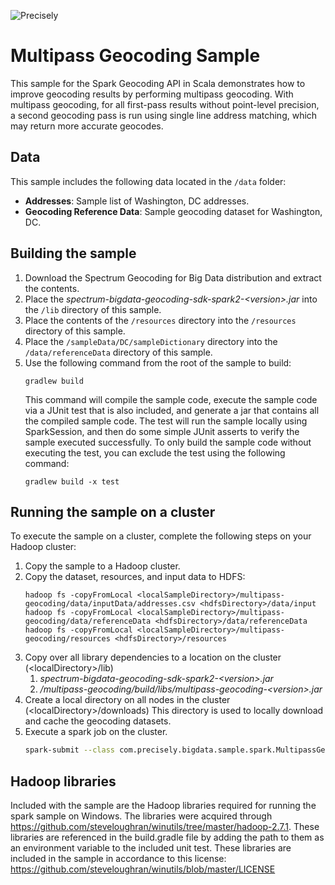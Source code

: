 ![Precisely](../Precisely_Logo.png)

# Multipass Geocoding Sample
This sample for the Spark Geocoding API in Scala demonstrates how to improve geocoding results by performing multipass geocoding. With multipass geocoding, for all first-pass results without point-level precision, a second geocoding pass is run using single line address matching, which may return more accurate geocodes. 

## Data
This sample includes the following data located in the `/data` folder:

* **Addresses**: Sample list of Washington, DC addresses.
* **Geocoding Reference Data**: Sample geocoding dataset for Washington, DC. 

## Building the sample
1. Download the Spectrum Geocoding for Big Data distribution and extract the contents.
1. Place the _spectrum-bigdata-geocoding-sdk-spark2-&lt;version&gt;.jar_ into the `/lib` directory of this sample.
1. Place the contents of the `/resources` directory into the `/resources` directory of this sample.
1. Place the `/sampleData/DC/sampleDictionary` directory into the `/data/referenceData` directory of this sample.
1. Use the following command from the root of the sample to build:
    ```
    gradlew build
    ```
    This command will compile the sample code, execute the sample code via a JUnit test that is also included, and generate 
    a jar that contains all the compiled sample code.  The test will run the sample locally using SparkSession, and then 
    do some simple JUnit asserts to verify the sample executed successfully.  To only build the sample code without 
    executing the test, you can exclude the test using the following command:
    ```
    gradlew build -x test
    ```

## Running the sample on a cluster 
To execute the sample on a cluster, complete the following steps on your Hadoop cluster:
1. Copy the sample to a Hadoop cluster.
1. Copy the dataset, resources, and input data to HDFS:
     ```
     hadoop fs -copyFromLocal <localSampleDirectory>/multipass-geocoding/data/inputData/addresses.csv <hdfsDirectory>/data/input
     hadoop fs -copyFromLocal <localSampleDirectory>/multipass-geocoding/data/referenceData <hdfsDirectory>/data/referenceData
     hadoop fs -copyFromLocal <localSampleDirectory>/multipass-geocoding/resources <hdfsDirectory>/resources
     ```
1. Copy over all library dependencies to a location on the cluster (&lt;localDirectory&gt;/lib)
   1. _spectrum-bigdata-geocoding-sdk-spark2-&lt;version&gt;.jar_
   1. _/multipass-geocoding/build/libs/multipass-geocoding-&lt;version&gt;.jar_
1. Create a local directory on all nodes in the cluster (&lt;localDirectory&gt;/downloads) This 
directory is used to locally download and cache the geocoding datasets.
1. Execute a spark job on the cluster.
   ```sh
   spark-submit --class com.precisely.bigdata.sample.spark.MultipassGeocoding --master yarn --deploy-mode cluster --jars <localDirectory>/lib/spectrum-bigdata-geocoding-sdk-spark2-<version>.jar <localDirectory>/lib/multipass-geocoding-<version>.jar hdfs:///<hdfsDirectory>/input/addresses.csv hdfs:///<hdfsDirectory>/resources hdfs:///<hdfsDirectory>/data/referenceData <localDirectory>/downloads hdfs:///<hdfsDirectory>/output
    ```

## Hadoop libraries
Included with the sample are the Hadoop libraries required for running the spark sample on Windows.  The libraries were 
acquired through https://github.com/steveloughran/winutils/tree/master/hadoop-2.7.1.  These libraries are referenced in 
the build.gradle file by adding the path to them as an environment variable to the included unit test.  These libraries 
are included in the sample in accordance to this license: https://github.com/steveloughran/winutils/blob/master/LICENSE
